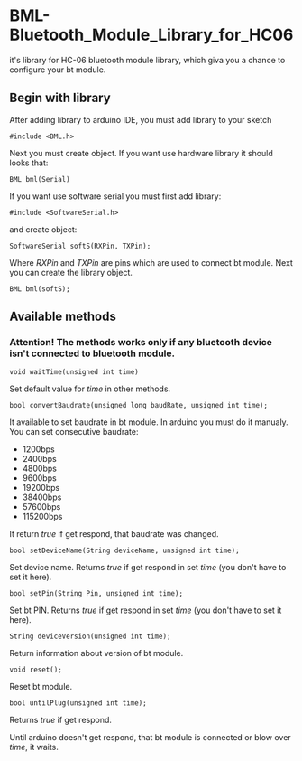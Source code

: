 # BML-Bluetooth_Module_Library_for_HC06

 it's library for HC-06 bluetooth module library, which giva you a chance to configure your bt module.
 
## Begin with library

After adding library to arduino IDE, you must add library to your sketch

`#include <BML.h>`

Next you must create object. If you want use hardware library it should looks that:

`BML bml(Serial)`

If you want use software serial you must first add library:

`#include <SoftwareSerial.h>`

and create object:

`SoftwareSerial softS(RXPin, TXPin);`

Where *RXPin* and *TXPin* are pins which are used to connect bt module. Next you can create the library object.

`BML bml(softS);`

## Available methods

### Attention! The methods works only if any bluetooth device isn't connected to bluetooth module.

`void waitTime(unsigned int time)`

Set default value for *time* in other methods.

`bool convertBaudrate(unsigned long baudRate, unsigned int time);`

It available to set baudrate in bt module. In arduino you must do it manualy. You can set consecutive baudrate:
- 1200bps
- 2400bps
- 4800bps
- 9600bps
- 19200bps
- 38400bps
- 57600bps
- 115200bps

It return *true* if get respond, that baudrate was changed.

`bool setDeviceName(String deviceName, unsigned int time);`

Set device name. Returns *true* if get respond in set *time* (you don't have to set it here).

`bool setPin(String Pin, unsigned int time);`

Set bt PIN. Returns *true* if get respond in set *time* (you don't have to set it here).

`String deviceVersion(unsigned int time);`

Return information about version of bt module.

`void reset();`

Reset bt module.

`bool untilPlug(unsigned int time);`

 Returns *true* if get respond.

Until arduino doesn't get respond, that bt module is connected or blow over *time*, it waits.

